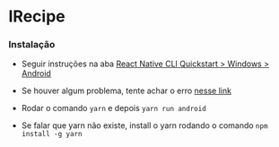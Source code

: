 # IRecipe


### Instalação 

- Seguir instruções na aba [React Native CLI Quickstart > Windows > Android](https://reactnative.dev/docs/environment-setup)

- Se houver algum problema, tente achar o erro [nesse link](https://reactnative.dev/docs/troubleshooting#content)

- Rodar o comando `yarn` e depois `yarn run android` 
  
- Se falar que yarn não existe, install o yarn rodando o comando `npm install -g yarn`

